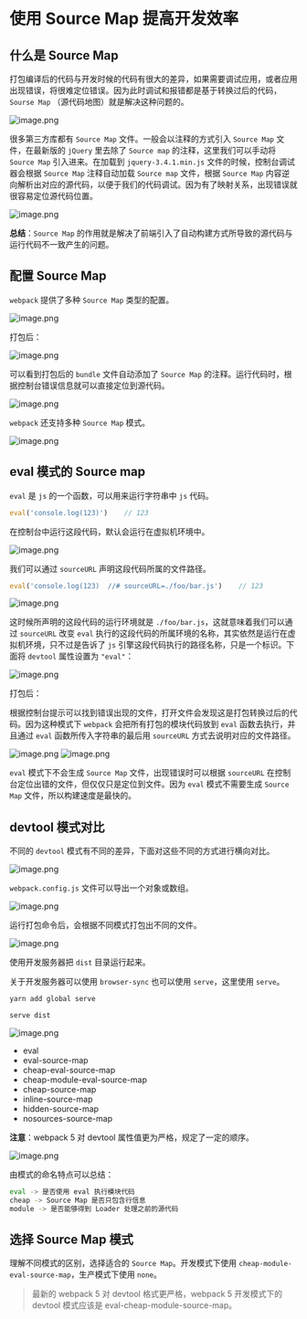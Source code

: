 # 使用 Source Map 提高开发效率

## 什么是 Source Map

打包编译后的代码与开发时候的代码有很大的差异，如果需要调试应用，或者应用出现错误，将很难定位错误。因为此时调试和报错都是基于转换过后的代码，`Sourse Map` （源代码地图）就是解决这种问题的。

![image.png](https://i.loli.net/2020/11/26/QEwyg38CR71mMeP.png)

很多第三方库都有 `Source Map` 文件。一般会以注释的方式引入 `Source Map` 文件，在最新版的 `jQuery` 里去除了 `Source map` 的注释，这里我们可以手动将 `Source Map` 引入进来。在加载到 `jquery-3.4.1.min.js` 文件的时候，控制台调试器会根据 `Source Map` 注释自动加载 `Source map` 文件，根据 `Source Map` 内容逆向解析出对应的源代码，以便于我们的代码调试。因为有了映射关系，出现错误就很容易定位源代码位置。

![image.png](https://i.loli.net/2020/11/26/ULIeFOWJVdvBT61.png)

**总结**：`Source Map` 的作用就是解决了前端引入了自动构建方式所导致的源代码与运行代码不一致产生的问题。

## 配置 Source Map

`webpack` 提供了多种 `Source Map` 类型的配置。

![image.png](https://i.loli.net/2020/11/26/sQAo62I5badixOl.png)

打包后：

![image.png](https://i.loli.net/2020/11/26/U2R561gcNbdCXTu.png)

可以看到打包后的 `bundle` 文件自动添加了 `Source Map` 的注释。运行代码时，根据控制台错误信息就可以直接定位到源代码。

![image.png](https://i.loli.net/2020/11/26/VFj7XJ5Kl81WqTd.png)

`webpack` 还支持多种 `Source Map` 模式。

![image.png](https://i.loli.net/2020/11/26/7TsLVRtEcxwWXqb.png)

## eval 模式的 Source map

`eval` 是 `js` 的一个函数，可以用来运行字符串中 `js` 代码。

```javascript
eval('console.log(123)')    // 123
```

在控制台中运行这段代码，默认会运行在虚拟机环境中。

![image.png](https://i.loli.net/2020/11/26/GfTtaAKUx1whm5S.png)

我们可以通过 `sourceURL` 声明这段代码所属的文件路径。

```javascript
eval('console.log(123)  //# sourceURL=./foo/bar.js')    // 123
```

![image.png](https://i.loli.net/2020/11/26/NuRsAOdJxVwC3ID.png)

这时候所声明的这段代码的运行环境就是 `./foo/bar.js`，这就意味着我们可以通过 `sourceURL` 改变 `eval` 执行的这段代码的所属环境的名称，其实依然是运行在虚拟机环境，只不过是告诉了 `js` 引擎这段代码执行的路径名称，只是一个标识。下面将 `devtool` 属性设置为 `"eval"`：

![image.png](https://i.loli.net/2020/11/26/SmIHd48YVcBuXtq.png)

打包后：

根据控制台提示可以找到错误出现的文件，打开文件会发现这是打包转换过后的代码。因为这种模式下 `webpack` 会把所有打包的模块代码放到 `eval` 函数去执行，并且通过 `eval` 函数所传入字符串的最后用 `sourceURL` 方式去说明对应的文件路径。

![image.png](https://i.loli.net/2020/11/26/V4a1swXdfegvxUO.png)
![image.png](https://i.loli.net/2020/11/26/PYfa8hb9lXZE4Sv.png)

`eval` 模式下不会生成 `Source Map` 文件，出现错误时可以根据 `sourceURL` 在控制台定位出错的文件，但仅仅只是定位到文件。因为 `eval` 模式不需要生成 `Source Map` 文件，所以构建速度是最快的。

## devtool 模式对比

不同的 `devtool` 模式有不同的差异，下面对这些不同的方式进行横向对比。

![image.png](https://i.loli.net/2020/11/26/rMvbf8gnJ96omsy.png)

`webpack.config.js` 文件可以导出一个对象或数组。

![image.png](https://i.loli.net/2020/11/26/UvGNTiHulxFwBfR.png)

运行打包命令后，会根据不同模式打包出不同的文件。

![image.png](https://i.loli.net/2020/11/26/FZRonIXTCLp5sWw.png)

使用开发服务器把 `dist` 目录运行起来。

关于开发服务器可以使用 `browser-sync` 也可以使用 `serve`，这里使用 `serve`。

```bash
yarn add global serve
```
```bash
serve dist
```

![image.png](https://i.loli.net/2020/11/26/ygnkuVFWLHPlTxc.png)

- eval
- eval-source-map
- cheap-eval-source-map
- cheap-module-eval-source-map
- cheap-source-map
- inline-source-map
- hidden-source-map
- nosources-source-map

**注意**：webpack 5 对 devtool 属性值更为严格，规定了一定的顺序。

![image.png](https://s3.ax1x.com/2020/12/11/rAMA4e.png)

由模式的命名特点可以总结：

```bash
eval -> 是否使用 eval 执行模块代码
cheap -> Source Map 是否只包含行信息
module -> 是否能够得到 Loader 处理之前的源代码
```

## 选择 Source Map 模式

理解不同模式的区别，选择适合的 `Source Map`。开发模式下使用 `cheap-module-eval-source-map`，生产模式下使用 `none`。

> 最新的 webpack 5 对 devtool 格式更严格，webpack 5 开发模式下的 devtool 模式应该是 eval-cheap-module-source-map。